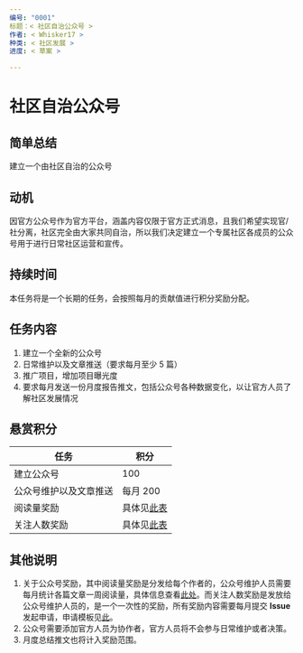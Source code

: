 ```yaml
---
编号: "0001"
标题：< 社区自治公众号 >
作者: < Whisker17 >
种类: < 社区发展 >
进度: < 草案 >

---
```


# 社区自治公众号

## 简单总结

建立一个由社区自治的公众号

## 动机

因官方公众号作为官方平台，涵盖内容仅限于官方正式消息，且我们希望实现官/社分离，社区完全由大家共同自治，所以我们决定建立一个专属社区各成员的公众号用于进行日常社区运营和宣传。

## 持续时间

本任务将是一个长期的任务，会按照每月的贡献值进行积分奖励分配。

## 任务内容

1. 建立一个全新的公众号
2. 日常维护以及文章推送（要求每月至少 5 篇）
3. 推广项目，增加项目曝光度
4. 要求每月发送一份月度报告推文，包括公众号各种数据变化，以让官方人员了解社区发展情况

## 悬赏积分

| 任务                   | 积分                                                         |
| ---------------------- | ------------------------------------------------------------ |
| 建立公众号             | 100                                                          |
| 公众号维护以及文章推送 | 每月 200                                                     |
| 阅读量奖励             | 具体见[此表](https://github.com/Whisker17/Seer-For-China/tree/main/bounty#%E9%98%B6%E6%A2%AF%E5%BC%8F%E5%A5%96%E5%8A%B1%E6%96%B9%E6%A1%88) |
| 关注人数奖励           | 具体见[此表](https://github.com/Whisker17/Seer-For-China/tree/main/bounty#%E9%98%B6%E6%A2%AF%E5%BC%8F%E5%A5%96%E5%8A%B1%E6%96%B9%E6%A1%88) |

## 其他说明

1. 关于公众号奖励，其中阅读量奖励是分发给每个作者的，公众号维护人员需要每月统计各篇文章一周阅读量，具体信息查看[此处](https://github.com/Whisker17/Seer-For-China/tree/main/bounty#%E8%A1%A5%E5%85%85%E8%AF%B4%E6%98%8E)。而关注人数奖励是发放给公众号维护人员的，是一个一次性的奖励，所有奖励内容需要每月提交 **Issue** 发起申请，申请模板见[此](https://github.com/Whisker17/Seer-For-China/blob/main/.github/ISSUE_TEMPLATE/ISSUE_TEMPLATE_4.md)。
2. 公众号需要添加官方人员为协作者，官方人员将不会参与日常维护或者决策。
3. 月度总结推文也将计入奖励范围。

